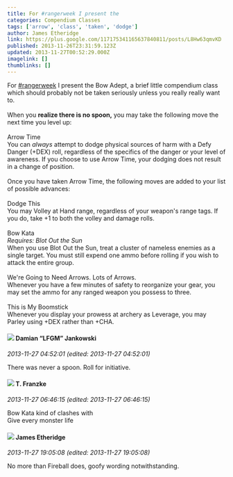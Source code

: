 ```yaml
---
title: For #rangerweek I present the
categories: Compendium Classes
tags: ['arrow', 'class', 'taken', 'dodge']
author: James Etheridge
link: https://plus.google.com/117175341165637840811/posts/L8Hw63qmvKD
published: 2013-11-26T23:31:59.123Z
updated: 2013-11-27T00:52:29.000Z
imagelink: []
thumblinks: []
---
```


For  <a rel="nofollow" class="ot-hashtag" href="https://plus.google.com/s/%23rangerweek/posts">#rangerweek</a>  I present the Bow Adept, a brief little compendium class which should probably not be taken seriously unless you really really want to.<br /><br />When you <b>realize there is no spoon,</b> you may take the following move the next time you level up:<br /><br />Arrow Time<br />You can <i>always</i> attempt to dodge physical sources of harm with a Defy Danger (+DEX) roll, regardless of the specifics of the danger or your level of awareness. If you choose to use Arrow Time, your dodging does not result in a change of position.<br /><br />Once you have taken Arrow Time, the following moves are added to your list of possible advances:<br /><br />Dodge This<br />You may Volley at Hand range, regardless of your weapon&#39;s range tags. If you do, take +1 to both the volley and damage rolls.<br /><br />Bow Kata<br /><i>Requires: Blot Out the Sun</i><br />When you use Blot Out the Sun, treat a cluster of nameless enemies as a single target. You must still expend one ammo before rolling if you wish to attack the entire group.<br /><br />We&#39;re Going to Need Arrows. Lots of Arrows.<br />Whenever you have a few minutes of safety to reorganize your gear, you may set the ammo for any ranged weapon you possess to three.<br /><br />This is My Boomstick<br />Whenever you display your prowess at archery as Leverage, you may Parley using +DEX rather than +CHA.
<div id='comment z13ugbpzroqhdlf3m22zyjhbnvilc1aif04'>
  <h4><img src='{{site.baseurl}}//images/avatars/100476170927206311405_photo.jpg'> Damian “LFGM” Jankowski</h4>
      <p><cite>2013-11-27 04:52:01 (edited: 2013-11-27 04:52:01)</cite></p>
        <p>There was never a spoon. Roll for initiative.</p>
</div>
        

<div id='comment z13ugbpzroqhdlf3m22zyjhbnvilc1aif04'>
  <h4><img src='{{site.baseurl}}//images/avatars/110330901807759406775_photo.jpg'> T. Franzke</h4>
      <p><cite>2013-11-27 06:46:15 (edited: 2013-11-27 06:46:15)</cite></p>
        <p>Bow Kata kind of clashes with <br />Give every monster life</p>
</div>
        

<div id='comment z13ugbpzroqhdlf3m22zyjhbnvilc1aif04'>
  <h4><img src='{{site.baseurl}}//images/avatars/117175341165637840811_photo.jpg'> James Etheridge</h4>
      <p><cite>2013-11-27 19:05:08 (edited: 2013-11-27 19:05:08)</cite></p>
        <p>No more than Fireball does, goofy wording notwithstanding.</p>
</div>
        